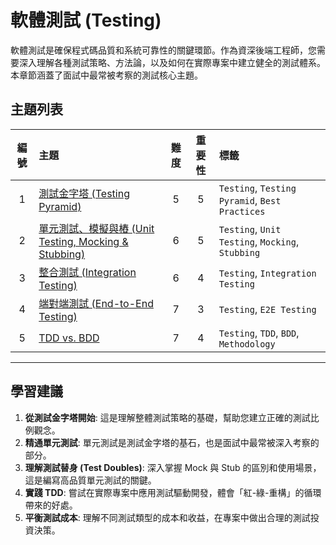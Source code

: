 # 軟體測試 (Testing)

軟體測試是確保程式碼品質和系統可靠性的關鍵環節。作為資深後端工程師，您需要深入理解各種測試策略、方法論，以及如何在實際專案中建立健全的測試體系。本章節涵蓋了面試中最常被考察的測試核心主題。

## 主題列表

| 編號 | 主題 | 難度 | 重要性 | 標籤 |
| :---: | :--- | :---: | :---: | :--- |
| 1 | [測試金字塔 (Testing Pyramid)](./testing_pyramid.md) | 5 | 5 | `Testing`, `Testing Pyramid`, `Best Practices` |
| 2 | [單元測試、模擬與樁 (Unit Testing, Mocking & Stubbing)](./unit_testing_and_mocking.md) | 6 | 5 | `Testing`, `Unit Testing`, `Mocking`, `Stubbing` |
| 3 | [整合測試 (Integration Testing)](./integration_testing.md) | 6 | 4 | `Testing`, `Integration Testing` |
| 4 | [端對端測試 (End-to-End Testing)](./end_to_end_testing.md) | 7 | 3 | `Testing`, `E2E Testing` |
| 5 | [TDD vs. BDD](./tdd_vs_bdd.md) | 7 | 4 | `Testing`, `TDD`, `BDD`, `Methodology` |

---

## 學習建議

1.  **從測試金字塔開始**: 這是理解整體測試策略的基礎，幫助您建立正確的測試比例觀念。
2.  **精通單元測試**: 單元測試是測試金字塔的基石，也是面試中最常被深入考察的部分。
3.  **理解測試替身 (Test Doubles)**: 深入掌握 Mock 與 Stub 的區別和使用場景，這是編寫高品質單元測試的關鍵。
4.  **實踐 TDD**: 嘗試在實際專案中應用測試驅動開發，體會「紅-綠-重構」的循環帶來的好處。
5.  **平衡測試成本**: 理解不同測試類型的成本和收益，在專案中做出合理的測試投資決策。
